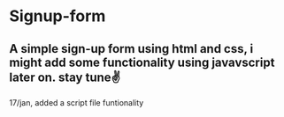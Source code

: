 # Signup-form

## A simple sign-up form using html and css, i might add some functionality using javavscript later on. stay tune✌️

17/jan,
added a script file funtionality
